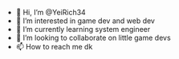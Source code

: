 - 👋 Hi, I’m @YeiRich34
- 👀 I’m interested in game dev and web dev
- 🌱 I’m currently learning system engineer
- 💞️ I’m looking to collaborate on little game devs
- 📫 How to reach me dk

<!---
YeiRich34/YeiRich34 is a ✨ special ✨ repository because its `README.md` (this file) appears on your GitHub profile.
You can click the Preview link to take a look at your changes.
--->
